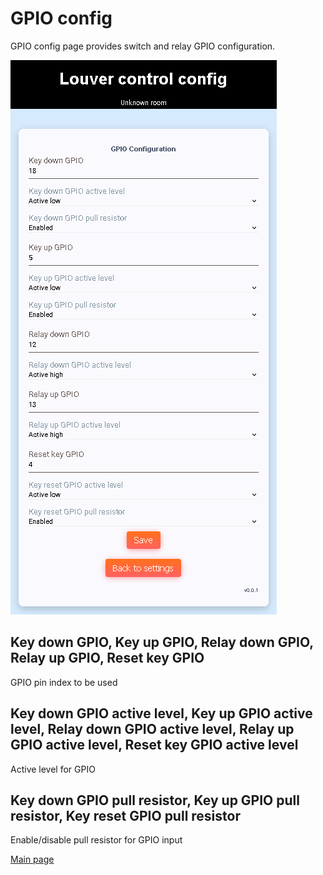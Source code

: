 # GPIO config
GPIO config page provides switch and relay GPIO configuration.

![GPIO config](gpio_config.png)

## Key down GPIO, Key up GPIO, Relay down GPIO, Relay up GPIO, Reset key GPIO
GPIO pin index to be used

## Key down GPIO active level, Key up GPIO active level,  Relay down GPIO active level,  Relay up GPIO active level, Reset key GPIO active level
Active level for GPIO

## Key down GPIO pull resistor, Key up GPIO pull resistor, Key reset GPIO pull resistor
Enable/disable pull resistor for GPIO input

[Main page](../README.md)
